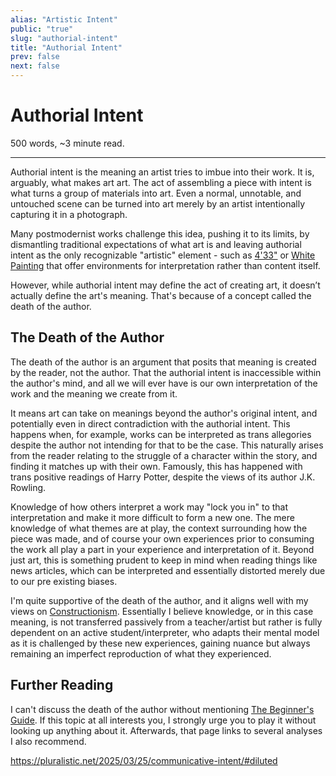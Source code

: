 ```yaml
---
alias: "Artistic Intent"
public: "true"
slug: "authorial-intent"
title: "Authorial Intent"
prev: false
next: false
---
```

<script setup>
import { data } from '../../git.data.ts';
import { useData } from 'vitepress';
const pageData = useData();
</script>
<h1 class="p-name">Authorial Intent</h1>
<p>500 words, ~3 minute read. <span v-html="data[`site/${pageData.page.value.relativePath}`]" /></p>
<hr/>

Authorial intent is the meaning an artist tries to imbue into their work. It is, arguably, what makes art art. The act of assembling a piece with intent is what turns a group of materials into art. Even a normal, unnotable, and untouched scene can be turned into art merely by an artist intentionally capturing it in a photograph.

Many postmodernist works challenge this idea, pushing it to its limits, by dismantling traditional expectations of what art is and leaving authorial intent as the only recognizable "artistic" element - such as [4'33"](https://www.moma.org/calendar/exhibitions/1386) or [White Painting](https://www.moma.org/audio/playlist/40/639) that offer environments for interpretation rather than content itself.

However, while authorial intent may define the act of creating art, it doesn’t actually define the art's meaning. That's because of a concept called the death of the author.

## The Death of the Author

The death of the author is an argument that posits that meaning is created by the reader, not the author. That the authorial intent is inaccessible within the author's mind, and all we will ever have is our own interpretation of the work and the meaning we create from it.

It means art can take on meanings beyond the author's original intent, and potentially even in direct contradiction with the authorial intent. This happens when, for example, works can be interpreted as trans allegories despite the author not intending for that to be the case. This naturally arises from the reader relating to the struggle of a character within the story, and finding it matches up with their own. Famously, this has happened with trans positive readings of Harry Potter, despite the views of its author J.K. Rowling.

Knowledge of how others interpret a work may "lock you in" to that interpretation and make it more difficult to form a new one. The mere knowledge of what themes are at play, the context surrounding how the piece was made, and of course your own experiences prior to consuming the work all play a part in your experience and interpretation of it. Beyond just art, this is something prudent to keep in mind when reading things like news articles, which can be interpreted and essentially distorted merely due to our pre existing biases.

I'm quite supportive of the death of the author, and it aligns well with my views on [Constructionism](/garden/constructivism/index.md). Essentially I believe knowledge, or in this case meaning, is not transferred passively from a teacher/artist but rather is fully dependent on an active student/interpreter, who adapts their mental model as it is challenged by these new experiences, gaining nuance but always remaining an imperfect reproduction of what they experienced.

## Further Reading

I can't discuss the death of the author without mentioning [The Beginner's Guide](/garden/the-beginner-s-guide/index.md). If this topic at all interests you, I strongly urge you to play it without looking up anything about it. Afterwards, that page links to several analyses I also recommend.

https://pluralistic.net/2025/03/25/communicative-intent/#diluted